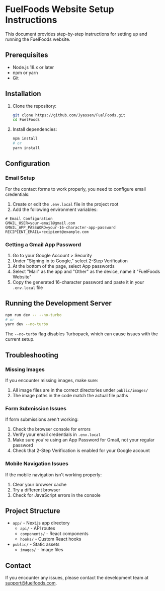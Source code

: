 # FuelFoods Website Setup Instructions

This document provides step-by-step instructions for setting up and running the FuelFoods website.

## Prerequisites

- Node.js 18.x or later
- npm or yarn
- Git

## Installation

1. Clone the repository:
   ```bash
   git clone https://github.com/Jyassen/FuelFoods.git
   cd FuelFoods
   ```

2. Install dependencies:
   ```bash
   npm install
   # or
   yarn install
   ```

## Configuration

### Email Setup

For the contact forms to work properly, you need to configure email credentials:

1. Create or edit the `.env.local` file in the project root
2. Add the following environment variables:

```
# Email Configuration
GMAIL_USER=your-email@gmail.com
GMAIL_APP_PASSWORD=your-16-character-app-password
RECIPIENT_EMAIL=recipient@example.com
```

### Getting a Gmail App Password

1. Go to your Google Account > Security
2. Under "Signing in to Google," select 2-Step Verification
3. At the bottom of the page, select App passwords
4. Select "Mail" as the app and "Other" as the device, name it "FuelFoods Website"
5. Copy the generated 16-character password and paste it in your `.env.local` file

## Running the Development Server

```bash
npm run dev -- --no-turbo
# or
yarn dev --no-turbo
```

The `--no-turbo` flag disables Turbopack, which can cause issues with the current setup.

## Troubleshooting

### Missing Images

If you encounter missing images, make sure:

1. All image files are in the correct directories under `public/images/`
2. The image paths in the code match the actual file paths

### Form Submission Issues

If form submissions aren't working:

1. Check the browser console for errors
2. Verify your email credentials in `.env.local`
3. Make sure you're using an App Password for Gmail, not your regular password
4. Check that 2-Step Verification is enabled for your Google account

### Mobile Navigation Issues

If the mobile navigation isn't working properly:

1. Clear your browser cache
2. Try a different browser
3. Check for JavaScript errors in the console

## Project Structure

- `app/` - Next.js app directory
  - `api/` - API routes
  - `components/` - React components
  - `hooks/` - Custom React hooks
- `public/` - Static assets
  - `images/` - Image files

## Contact

If you encounter any issues, please contact the development team at support@fuelfoods.com.